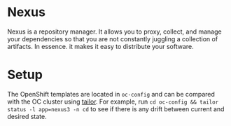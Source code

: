 # Nexus

Nexus is a repository manager. It allows you to proxy, collect, and manage your dependencies so that you are not constantly juggling a collection of artifacts. In essence. it makes it easy to distribute your software.

# Setup

The OpenShift templates are located in `oc-config` and can be compared with the OC cluster using [tailor](https://github.com/opendevstack/tailor). For example, run `cd oc-config && tailor status -l app=nexus3 -n cd` to see if there is any drift between current and desired state.
